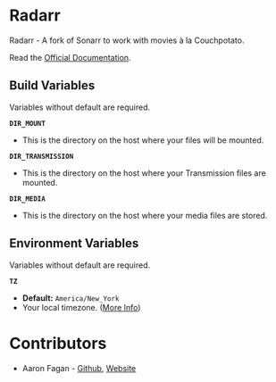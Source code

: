 # Radarr

Radarr - A fork of Sonarr to work with movies à la Couchpotato.

Read the [Official Documentation](https://hub.docker.com/r/linuxserver/radarr/).

## Build Variables

Variables without default are required.

**`DIR_MOUNT`**
- This is the directory on the host where your files will be mounted.

**`DIR_TRANSMISSION`**
- This is the directory on the host where your Transmission files are mounted.

**`DIR_MEDIA`**
- This is the directory on the host where your media files are stored.

## Environment Variables

Variables without default are required.

**`TZ`**
- **Default:** `America/New_York`
- Your local timezone. ([More Info](https://en.wikipedia.org/wiki/List_of_tz_database_time_zones))

# Contributors

* Aaron Fagan - [Github](https://github.com/aaronfagan), [Website](https://www.aaronfagan.ca/)